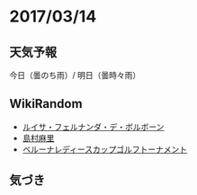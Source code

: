 # 2017/03/14

## 天気予報

今日（曇のち雨）/ 明日（曇時々雨）

## WikiRandom

* [ルイサ・フェルナンダ・デ・ボルボーン](https://ja.wikipedia.org/wiki/%E3%83%AB%E3%82%A4%E3%82%B5%E3%83%BB%E3%83%95%E3%82%A7%E3%83%AB%E3%83%8A%E3%83%B3%E3%83%80%E3%83%BB%E3%83%87%E3%83%BB%E3%83%9C%E3%83%AB%E3%83%9C%E3%83%BC%E3%83%B3)
* [島村麻里](https://ja.wikipedia.org/wiki/%E5%B3%B6%E6%9D%91%E9%BA%BB%E9%87%8C)
* [ベルーナレディースカップゴルフトーナメント](https://ja.wikipedia.org/wiki/%E3%83%99%E3%83%AB%E3%83%BC%E3%83%8A%E3%83%AC%E3%83%87%E3%82%A3%E3%83%BC%E3%82%B9%E3%82%AB%E3%83%83%E3%83%97%E3%82%B4%E3%83%AB%E3%83%95%E3%83%88%E3%83%BC%E3%83%8A%E3%83%A1%E3%83%B3%E3%83%88)

## 気づき

